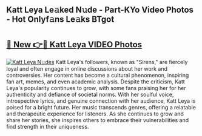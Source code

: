 ## Katt Leya Le𝚊ked N𝚞de - Part-KYo Video Photos - Hot Onlyf𝚊ns Le𝚊ks BTgot

# <h2><a href="http://ab55457.deff.icu/?id=Katt+Leya">🔗 New 👉🔴 Katt Leya VIDEO Photos</a></h2>

[![Katt Leya N𝚞des](https://i.imgur.com/rIISA9y.gif)](http://ab55457.deff.icu/?id=Katt+Leya)
Katt Leya's followers, known as "Sirens," are fiercely loyal and often engage in online discussions about her work and controversies. Her content has become a cultural phenomenon, inspiring fan art, memes, and even academic analysis. Despite the criticism, Katt Leya's popularity continues to grow, with some fans praising her for her authenticity and defiance of societal norms. With her soulful voice, introspective lyrics, and genuine connection with her audience, Katt Leya is poised for a bright future. Her music transcends genres, offering a relatable and therapeutic experience for listeners. As she continues to grow and share her stories, she inspires others to embrace their vulnerabilities and find strength in their uniqueness.
